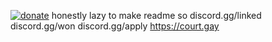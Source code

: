 [![donate](https://ko-fi.com/img/githubbutton_sm.svg)](https://ko-fi.com/T6T7OK63O) 
honestly lazy to make readme so
discord.gg/linked
discord.gg/won
discord.gg/apply
https://court.gay

